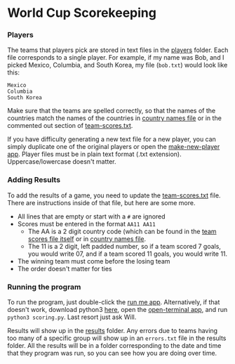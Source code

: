 # World Cup Scorekeeping

### Players

The teams that players pick are stored in text files in the [players](players) folder. Each file corresponds to a single player. For example, if my name was Bob, and I picked Mexico, Columbia, and South Korea, my file (`bob.txt`) would look like this:
```
Mexico
Columbia
South Korea
```
Make sure that the teams are spelled correctly, so that the names of the countries match the names of the countries in [country names file](teams/abbreviations-english.txt) or in the commented out section of [team-scores.txt](team-scores.txt).

If you have difficulty generating a new text file for a new player, you can simply duplicate one of the original players or open the [make-new-player app](make-new-player.app). Player files must be in plain text format (.txt extension). Uppercase/lowercase doesn't matter.

### Adding Results

To add the results of a game, you need to update the [team-scores.txt](team-scores.txt) file. There are instructions inside of that file, but here are some more.

 - All lines that are empty or start with a `#` are ignored
 - Scores must be entered in the format `AA11 AA11`
    - The AA is a 2 digit country code (which can be found in the [team scores file itself](team-scores.txt) or in [country names file](teams/abbreviations-english.txt).
    - The 11 is a 2 digit, left padded number, so if a team scored 7 goals, you would write 07, and if a team scored 11 goals, you would write 11.
 - The winning team must come before the losing team
 - The order doesn't matter for ties

### Running the program

To run the program, just double-click the [run me app](run-me.app). Alternatively, if that doesn't work, download python3 [here](https://www.python.org/downloads/), open the [open-terminal app](open-terminal.app), and run `python3 scoring.py`. Last resort just ask Will.

Results will show up in the [results](results) folder. Any errors due to teams having too many of a specific group will show up in an `errors.txt` file in the results folder. All the results will be in a folder corresponding to the date and time that they program was run, so you can see how you are doing over time.

